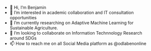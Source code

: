 - 👋 Hi, I’m Benjamin
- 👀 I’m interested in academic collaboration and IT consultation opportunities
- 🌱 I’m currently researching on Adaptive Machine Learning for Sustainable Agriculture.
- 💞️ I’m looking to collaborate on Information Technnology Research around SDGs
- 📫 How to reach me on all Social Media platform as @odlabenonline

<!---
odlabenonline/odlabenonline is a ✨ special ✨ repository because its `README.md` (this file) appears on your GitHub profile.
You can click the Preview link to take a look at your changes.
--->
